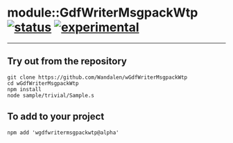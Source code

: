 
# module::GdfWriterMsgpackWtp  [![status](https://github.com/Wandalen/wGdfWriterMsgpackWtp/workflows/publish/badge.svg)](https://github.com/Wandalen/wGdfWriterMsgpackWtp/actions?query=workflow%3Apublish) [![experimental](https://img.shields.io/badge/stability-experimental-orange.svg)](https://github.com/emersion/stability-badges#experimental)

___

## Try out from the repository
```
git clone https://github.com/Wandalen/wGdfWriterMsgpackWtp
cd wGdfWriterMsgpackWtp
npm install
node sample/trivial/Sample.s
```

## To add to your project
```
npm add 'wgdfwritermsgpackwtp@alpha'
```




